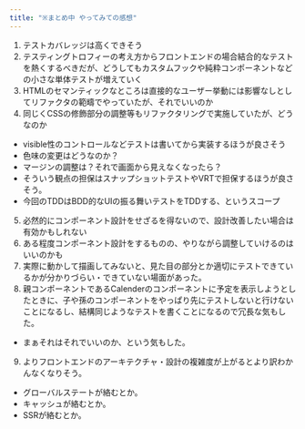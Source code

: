 ```yaml
---
title: "※まとめ中 やってみての感想"
---
```




1. テストカバレッジは高くできそう
2. テスティングトロフィーの考え方からフロントエンドの場合結合的なテストを熱くするべきだが、どうしてもカスタムフックや純粋コンポーネントなどの小さな単体テストが増えていく
3. HTMLのセマンティックなところは直接的なユーザー挙動には影響なしとしてリファクタの範疇でやっていたが、それでいいのか
4. 同じくCSSの修飾部分の調整等もリファクタリングで実施していたが、どうなのか
  - visible性のコントロールなどテストは書いてから実装するほうが良さそう
  - 色味の変更はどうなのか？
  - マージンの調整は？それで画面から見えなくなったら？
  - そういう観点の担保はスナップショットテストやVRTで担保するほうが良さそう。
  - 今回のTDDはBDD的なUIの振る舞いテストをTDDする、というスコープ
5. 必然的にコンポーネント設計をせざるを得ないので、設計改善したい場合は有効かもしれない
6. ある程度コンポーネント設計をするものの、やりながら調整していけるのはいいのかも
7. 実際に動かして描画してみないと、見た目の部分とか適切にテストできているかが分かりづらい・できていない場面があった。
8. 親コンポーネントであるCalenderのコンポーネントに予定を表示しようとしたときに、子や孫のコンポーネントをやっぱり先にテストしないと行けないことになるし、結構同じようなテストを書くことになるので冗長な気もした。
  - まぁそれはそれでいいのか、という気もした。
9. よりフロントエンドのアーキテクチャ・設計の複雑度が上がるとより訳わかんなくなりそう。
  - グローバルステートが絡むとか。
  - キャッシュが絡むとか。
  - SSRが絡むとか。


